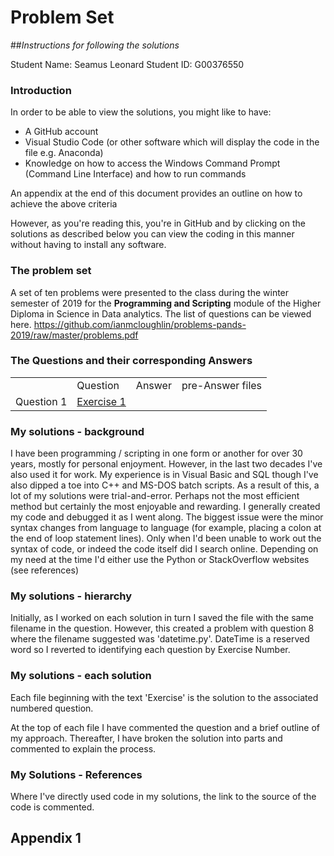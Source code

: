 # Problem Set
##*Instructions for following the solutions*

Student Name: Seamus Leonard
Student ID: G00376550

### Introduction
In order to be able to view the solutions, you might like to have:
+ A GitHub account
+ Visual Studio Code (or other software which will display the code in the file e.g. Anaconda)
+ Knowledge on how to access the Windows Command Prompt (Command Line Interface) and how to run commands

An appendix at the end of this document provides an outline on how to achieve the above criteria

However, as you're reading this, you're in GitHub and by clicking on the solutions as described below you can view the coding in this manner without having to install any software.

### The problem set
A set of ten problems were presented to the class during the winter semester of 2019 for the **Programming and Scripting** module of the Higher Diploma in Science in Data analytics. The list of questions can be viewed here. https://github.com/ianmcloughlin/problems-pands-2019/raw/master/problems.pdf

### The Questions and their corresponding Answers
<table>
    <th>
        <td>Question</td>
        <td>Answer</td>
        <td>pre-Answer files</td>
    </th>
    <tr>
        <td>Question 1</td>
        <td><a href= https://github.com/Seamie-irl/pands-problem-set/Exercise1.py>Exercise 1</a></td>
        <td></td>
    </tr>
</table>

### My solutions - background
I have been programming / scripting in one form or another for over 30 years, mostly for personal enjoyment. However, in the last two decades I've also used it for work. My experience is in Visual Basic and SQL though I've also dipped a toe into C++ and MS-DOS batch scripts. As a result of this, a lot of my solutions were trial-and-error. Perhaps not the most efficient method but certainly the most enjoyable and rewarding. I generally created my code and debugged it as I went along. The biggest issue were the minor syntax changes from language to language (for example, placing a colon at the end of loop statement lines). Only when I'd been unable to work out the syntax of code, or indeed the code itself did I search online. Depending on my need at the time I'd either use the Python or StackOverflow websites (see references)

### My solutions - hierarchy
Initially, as I worked on each solution in turn I saved the file with the same filename in the question. However, this created a problem with question 8 where the filename suggested was 'datetime.py'. DateTime is a reserved word so I reverted to identifying each question by Exercise Number.

### My solutions - each solution
Each file beginning with the text 'Exercise' is the solution to the associated numbered question.

At the top of each file I have commented the question and a brief outline of my approach. Thereafter, I have broken the solution into parts and commented to explain the process.

### My Solutions - References
Where I've directly used code in my solutions, the link to the source of the code is commented.

## Appendix 1

